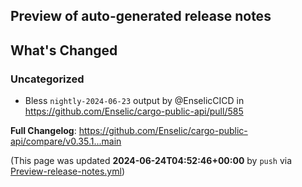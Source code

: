 ## Preview of auto-generated release notes
<!-- Release notes generated using configuration in .github/release.yml at main -->

## What's Changed
### Uncategorized
* Bless `nightly-2024-06-23` output by @EnselicCICD in https://github.com/Enselic/cargo-public-api/pull/585


**Full Changelog**: https://github.com/Enselic/cargo-public-api/compare/v0.35.1...main


(This page was updated **2024-06-24T04:52:46+00:00** by `push` via [Preview-release-notes.yml](https://github.com/Enselic/cargo-public-api/actions/runs/9639754451))
